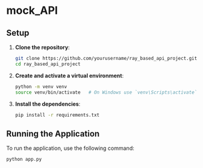 # mock_API

## Setup

1. **Clone the repository**:
    ```sh
    git clone https://github.com/yourusername/ray_based_api_project.git
    cd ray_based_api_project
    ```

2. **Create and activate a virtual environment**:
    ```sh
    python -m venv venv
    source venv/bin/activate   # On Windows use `venv\Scripts\activate`
    ```

3. **Install the dependencies**:
    ```sh
    pip install -r requirements.txt
    ```

## Running the Application

To run the application, use the following command:

```sh
python app.py
